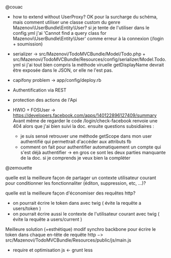 @couac 

- how to extend without UserProxy? 
OK pour la surcharge du schéma, mais comment utiliser une classe custom du genre Mazenovi\UserBundle\Entity\User?
si je tente de l'utiliser dans le config.yml j'ai 'Cannot find a query class for Mazenovi\UserBundle\Entity\User' comme erreur à la connexion (/login + soumission)

- serializer -> src/Mazenovi/TodoMVCBundle/Model/Todo.php + src/Mazenovi/TodoMVCBundle/Resources/config/serializer/Model.Todo.yml
si j'ai tout bien compris la méthode viruelle getDisplayName devrait être exposée dans le JSON, or elle ne l'est pas.

- capifony problem -> app/config/deploy.rb

- Authentification via REST

- protection des actions de l'Api







- HWIO +  FOSUser -> https://developers.facebook.com/apps/140122896127409/summary
Avant même de regarder le code /login/check-facebook renvoie une 404 alors que j'ai bien suivi la doc.
ensuite questions subsidiaires : 
	- je suis sensé retrouver une méthode getScope dans mon user authentifié qui permettrait d'accéder aux attributs fb 
	- comment on fait pour authentifier automatiquement un compte qui s'est déjà authentifier
-> en gros ce sont les deux parties  manquante de la doc. si je comprends je veux bien la complèter

@zemouette

quelle est la meilleure façon de partager un contexte utilisateur courant pour conditionner les fonctionnaliter (éditon, suppression, etc, ...)?

quelle est la meilleure façon d'économiser des requêtes http?
- on pourrait écrire le token dans <body data-token="..."> avec twig ( évite la requête a users/token )
- on pourrait écrire aussi le contexte de l'utilisateur courant avec twig ( évite la requête a users/current )

Meilleure solution (+esthétique) modif synchro backbone pour écrire le token dans chaque en-tête de requête http −> src/Mazenovi/TodoMVCBundle/Resources/public/js/main.js

- require et optimisation js <- grunt less

